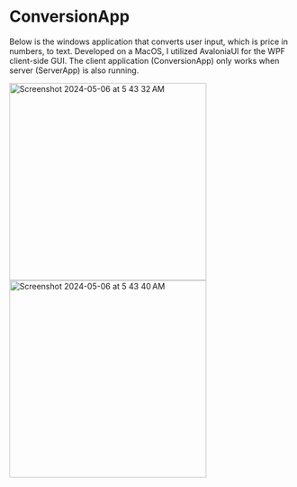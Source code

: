 # ConversionApp

Below is the windows application that converts user input, which is price in numbers, to text. Developed on a MacOS, I utilized AvaloniaUI for the WPF client-side GUI. The client application (ConversionApp) only works when server (ServerApp) is also running.

<img width="350" alt="Screenshot 2024-05-06 at 5 43 32 AM" src="https://github.com/joooanneliu/ConversionApp/assets/63427747/c034e5f5-837d-4f07-961f-223d4ebc3372">
<img width="350" alt="Screenshot 2024-05-06 at 5 43 40 AM" src="https://github.com/joooanneliu/ConversionApp/assets/63427747/6c67a774-8964-4a3d-b226-9315db4cca2d">
